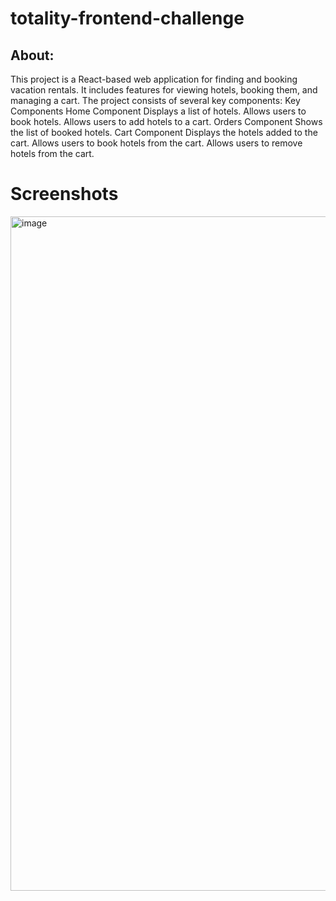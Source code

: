 # totality-frontend-challenge

## About:

This project is a React-based web application for finding and booking vacation rentals. It includes features for viewing hotels, booking them, and managing a cart. The project consists of several key components:
Key Components
Home Component
Displays a list of hotels.
Allows users to book hotels.
Allows users to add hotels to a cart.
Orders Component
Shows the list of booked hotels.
Cart Component
Displays the hotels added to the cart.
Allows users to book hotels from the cart.
Allows users to remove hotels from the cart.

# Screenshots

<img width="1079" alt="image" src="https://github.com/user-attachments/assets/e01a29d1-2390-4e59-9074-41500c06b3db">

